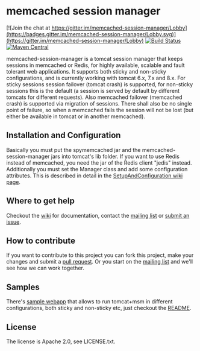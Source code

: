 # memcached session manager

[![Join the chat at https://gitter.im/memcached-session-manager/Lobby](https://badges.gitter.im/memcached-session-manager/Lobby.svg)](https://gitter.im/memcached-session-manager/Lobby)
[![Build Status](https://jenkins.inoio.de/job/memcached-session-manager%20master/badge/icon)](https://jenkins.inoio.de/job/memcached-session-manager%20master/)
[![Maven Central](https://maven-badges.herokuapp.com/maven-central/de.javakaffee.msm/memcached-session-manager/badge.svg)](http://search.maven.org/#search%7Cga%7C1%7Cg%3A%22de.javakaffee.msm%22)

memcached-session-manager is a tomcat session manager that keeps sessions in memcached or Redis, for highly available, scalable and fault tolerant web applications.
It supports both sticky and non-sticky configurations, and is currently working with tomcat 6.x, 7.x and 8.x. For sticky sessions session failover (tomcat crash)
is supported, for non-sticky sessions this is the default (a session is served by default by different tomcats for different requests).
Also memcached failover (memcached crash) is supported via migration of sessions. There shall also be no single point of failure, so when a memcached fails
the session will not be lost (but either be available in tomcat or in another memcached).

## Installation and Configuration
Basically you must put the spymemcached jar and the memcached-session-manager jars into tomcat's lib folder.
If you want to use Redis instead of memcached, you need the jar of the Redis client "jedis" instead.
Additionally you must set the Manager class and add some configuration attributes. This is described in detail in the
[SetupAndConfiguration wiki page](https://github.com/magro/memcached-session-manager/wiki/SetupAndConfiguration).

## Where to get help
Checkout the [wiki](https://github.com/magro/memcached-session-manager/wiki) for documentation, contact the
[mailing list](http://groups.google.com/group/memcached-session-manager) or [submit an issue](https://github.com/magro/memcached-session-manager/issues).

## How to contribute
If you want to contribute to this project you can fork this project, make your changes and submit a [pull request](https://help.github.com/articles/using-pull-requests/).
Or you start on the [mailing list](http://groups.google.com/group/memcached-session-manager) and we'll see how we can work together.

## Samples
There's [sample webapp](https://github.com/magro/memcached-session-manager/tree/master/samples) that allows to run tomcat+msm in different configurations,
both sticky and non-sticky etc, just checkout the [README](https://github.com/magro/memcached-session-manager/tree/master/samples).

## License
The license is Apache 2.0, see LICENSE.txt.
